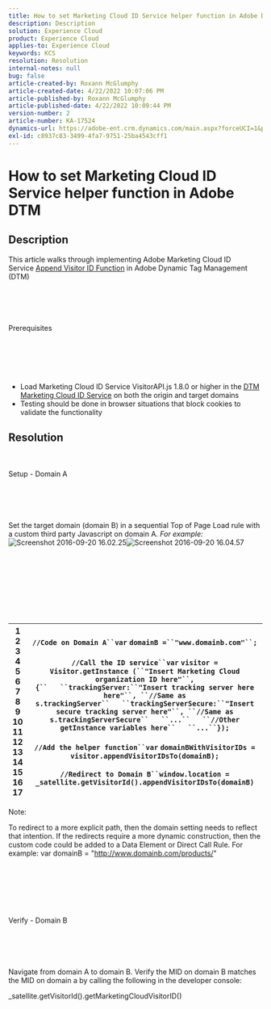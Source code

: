```yaml
---
title: How to set Marketing Cloud ID Service helper function in Adobe DTM
description: Description
solution: Experience Cloud
product: Experience Cloud
applies-to: Experience Cloud
keywords: KCS
resolution: Resolution
internal-notes: null
bug: false
article-created-by: Roxann McGlumphy
article-created-date: 4/22/2022 10:07:06 PM
article-published-by: Roxann McGlumphy
article-published-date: 4/22/2022 10:09:44 PM
version-number: 2
article-number: KA-17524
dynamics-url: https://adobe-ent.crm.dynamics.com/main.aspx?forceUCI=1&pagetype=entityrecord&etn=knowledgearticle&id=2ac6a38a-88c2-ec11-983e-0022480abde0
exl-id: c8937c83-3499-4fa7-9751-25ba4543cff1
---
```

# How to set Marketing Cloud ID Service helper function in Adobe DTM

## Description


This article walks through implementing Adobe Marketing Cloud ID Service [Append Visitor ID Function](https://marketing.adobe.com/resources/help/en_US/mcvid/mcvid-appendvisitorid.html) in Adobe Dynamic Tag Management (DTM)
<br><br><br><br> <br><br>Prerequisites<br><br><br><br> <br><br>
- Load Marketing Cloud ID Service VisitorAPI.js 1.8.0 or higher in the [DTM Marketing Cloud ID Service](https://marketing.adobe.com/resources/help/en_US/mcvid/mcvid-dtm-implement.html) on both the origin and target domains
- Testing should be done in browser situations that block cookies to validate the functionality



## Resolution

<br><br>Setup - Domain A<br><br><br><br> <br><br>
Set the target domain (domain B) in a sequential Top of Page Load rule with a custom third party Javascript on domain A. *For example:*
![Screenshot 2016-09-20 16.02.25](https://helpx.adobe.com/content/dam/help/en/dtm/kb/how-to-set-marketing-cloud-id-service-helper-function-in-adobe-d/jcr%3acontent/main-pars/image/Screenshot%202016-09-20%2016.02.25.png "Screenshot 2016-09-20 16.02.25")![Screenshot 2016-09-20 16.04.57](https://helpx.adobe.com/content/dam/help/en/dtm/kb/how-to-set-marketing-cloud-id-service-helper-function-in-adobe-d/jcr%3acontent/main-pars/image_1393293752/Screenshot%202016-09-20%2016.04.57.png "Screenshot 2016-09-20 16.04.57")<br><br><br><br><br> <br><br><br><br>

|   1<br>  2<br>  3<br>  4<br>  5<br>  6<br>  7<br>  8<br>  9<br>  10<br>  11<br>  12<br>  13<br>  14<br>  15<br>  16<br>  17   | `//Code on Domain A``var` `domainB =``"www.domainb.com"``;`<br>   <br>  `//Call the ID service``var` `visitor = Visitor.getInstance (``"Insert Marketing Cloud organization ID here"``,{``   ``trackingServer:``"Insert tracking server here here"``, ``//Same as s.trackingServer``   ``trackingServerSecure:``"Insert secure tracking server here"``, ``//Same as s.trackingServerSecure``   ``...``   ``//Other getInstance variables here``   ``...``});`<br>   <br>  `//Add the helper function``var` `domainBWithVisitorIDs = visitor.appendVisitorIDsTo(domainB);`<br>   <br>  `//Redirect to Domain B``window.location = _satellite.getVisitorId().appendVisitorIDsTo(domainB)` |
| --- | --- |


Note:

To redirect to a more explicit path, then the domain setting needs to reflect that intention. If the redirects require a more dynamic construction, then the custom code could be added to a Data Element or Direct Call Rule. For example: var domainB = "http://www.domainb.com/products/"


<br><br><br><br> <br><br>Verify - Domain B<br><br><br><br> <br><br>
Navigate from domain A to domain B. Verify the MID on domain B matches the MID on domain a by calling the following in the developer console:

_satellite.getVisitorId().getMarketingCloudVisitorID()
